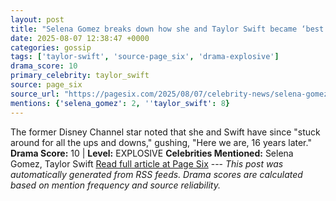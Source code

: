 ```yaml
---
layout: post
title: "Selena Gomez breaks down how she and Taylor Swift became ‘best friends’"
date: 2025-08-07 12:38:47 +0000
categories: gossip
tags: ['taylor-swift', 'source-page_six', 'drama-explosive']
drama_score: 10
primary_celebrity: taylor_swift
source: page_six
source_url: "https://pagesix.com/2025/08/07/celebrity-news/selena-gomez-breaks-down-how-she-and-taylor-swift-became-best-friends/"
mentions: {'selena_gomez': 2, ''taylor_swift': 8}
---
```


The former Disney Channel star noted that she and Swift have since "stuck around for all the ups and downs," gushing, "Here we are, 16 years later." **Drama Score:** 10 | **Level:** EXPLOSIVE **Celebrities Mentioned:** Selena Gomez, Taylor Swift [Read full article at Page Six](https://pagesix.com/2025/08/07/celebrity-news/selena-gomez-breaks-down-how-she-and-taylor-swift-became-best-friends/) --- *This post was automatically generated from RSS feeds. Drama scores are calculated based on mention frequency and source reliability.*